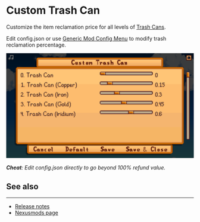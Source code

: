 # Custom Trash Can

Customize the item reclamation price for all levels of [Trash Cans](https://stardewvalleywiki.com/Trash_Cans).

Edit config.json or use [Generic Mod Config Menu](https://www.nexusmods.com/stardewvalley/mods/5098) to modify trash reclamation percentage.

![](images/config.png)

___Cheat__:  Edit config.json directly to go beyond 100% refund value._

## See also
---

- [Release notes](Changelog.md)
- [Nexusmods page](https://www.nexusmods.com/stardewvalley/mods/11835)
